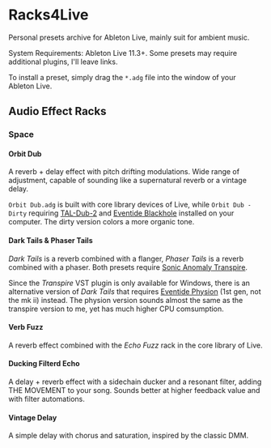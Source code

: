 # Racks4Live

Personal presets archive for Ableton Live, mainly suit for ambient music.

System Requirements: Ableton Live 11.3+. Some presets may require additional plugins, I'll leave links.

To install a preset, simply drag the ```*.adg``` file into the window of your Ableton Live.

## Audio Effect Racks

### Space

#### Orbit Dub

A reverb + delay effect with pitch drifting modulations. Wide range of adjustment, capable of sounding like a supernatural reverb or a vintage delay.

```Orbit Dub.adg``` is built with core library devices of Live, while ```Orbit Dub - Dirty``` requiring [TAL-Dub-2](https://tal-software.com/products/tal-dub) and [Eventide Blackhole](https://www.eventideaudio.com/plug-ins/blackhole/) installed on your computer. The dirty version colors a more organic tone.

#### Dark Tails & Phaser Tails

*Dark Tails* is a reverb combined with a flanger, *Phaser Tails* is a reverb combined with a phaser. Both presets require [Sonic Anomaly Transpire](https://plugins4free.com/plugin/2777/).

Since the *Transpire* VST plugin is only available for Windows, there is an alternative version of *Dark Tails* that requires [Eventide Physion](https://www.eventideaudio.com/plug-ins/physion/) (1st gen, not the mk ii) instead. The physion version sounds almost the same as the transpire version to me, yet has much higher CPU comsumption.

#### Verb Fuzz

A reverb effect combined with the *Echo Fuzz* rack in the core library of Live.

#### Ducking Filterd Echo

A delay + reverb effect with a sidechain ducker and a resonant filter, adding THE MOVEMENT to your song. Sounds better at higher feedback value and with filter automations.

#### Vintage Delay

A simple delay with chorus and saturation, inspired by the classic DMM.
